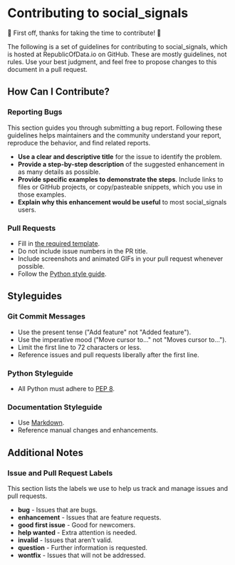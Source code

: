 # Contributing to social_signals

🌟 First off, thanks for taking the time to contribute! 🌟

The following is a set of guidelines for contributing to social_signals, which is hosted at RepublicOfData.io on GitHub. These are mostly guidelines, not rules. Use your best judgment, and feel free to propose changes to this document in a pull request.

## How Can I Contribute?

### Reporting Bugs

This section guides you through submitting a bug report. Following these guidelines helps maintainers and the community understand your report, reproduce the behavior, and find related reports.

- **Use a clear and descriptive title** for the issue to identify the problem.
- **Provide a step-by-step description** of the suggested enhancement in as many details as possible.
- **Provide specific examples to demonstrate the steps**. Include links to files or GitHub projects, or copy/pasteable snippets, which you use in those examples.
- **Explain why this enhancement would be useful** to most social_signals users.

### Pull Requests

- Fill in [the required template](/.github/pull_request_template.md).
- Do not include issue numbers in the PR title.
- Include screenshots and animated GIFs in your pull request whenever possible.
- Follow the [Python style guide](https://www.python.org/dev/peps/pep-0008/).

## Styleguides

### Git Commit Messages

- Use the present tense ("Add feature" not "Added feature").
- Use the imperative mood ("Move cursor to..." not "Moves cursor to...").
- Limit the first line to 72 characters or less.
- Reference issues and pull requests liberally after the first line.

### Python Styleguide

- All Python must adhere to [PEP 8](https://www.python.org/dev/peps/pep-0008/).

### Documentation Styleguide

- Use [Markdown](https://daringfireball.net/projects/markdown/).
- Reference manual changes and enhancements.

## Additional Notes

### Issue and Pull Request Labels

This section lists the labels we use to help us track and manage issues and pull requests.

- **bug** - Issues that are bugs.
- **enhancement** - Issues that are feature requests.
- **good first issue** - Good for newcomers.
- **help wanted** - Extra attention is needed.
- **invalid** - Issues that aren't valid.
- **question** - Further information is requested.
- **wontfix** - Issues that will not be addressed.
